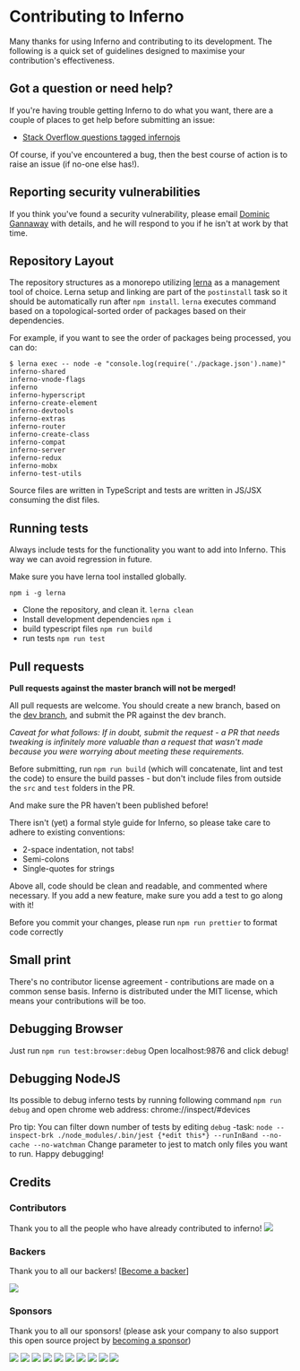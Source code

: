 Contributing to Inferno
==========================

Many thanks for using Inferno and contributing to its development. The following is a quick set of guidelines designed to maximise your contribution's effectiveness.

Got a question or need help?
----------------------------

If you're having trouble getting Inferno to do what you want, there are a couple of places to get help before submitting an issue:

* [Stack Overflow questions tagged infernojs](http://stackoverflow.com/questions/tagged/infernojs)

Of course, if you've encountered a bug, then the best course of action is to raise an issue (if no-one else has!).

Reporting security vulnerabilities
----------------------------------

If you think you've found a security vulnerability, please email [Dominic Gannaway](mailto:dg@domgan.com) with details, and he will respond to you if he isn't at work by that time.

Repository Layout
-----------------

The repository structures as a monorepo utilizing [lerna](https://github.com/lerna/lerna) as a management tool of choice. Lerna setup and linking are part of the `postinstall` task so it should be automatically
run after `npm install`. `lerna` executes command based on a topological-sorted order of packages based on their dependencies.

For example, if you want to see the order of packages being processed, you can do:
```
$ lerna exec -- node -e "console.log(require('./package.json').name)"
inferno-shared
inferno-vnode-flags
inferno
inferno-hyperscript
inferno-create-element
inferno-devtools
inferno-extras
inferno-router
inferno-create-class
inferno-compat
inferno-server
inferno-redux
inferno-mobx
inferno-test-utils
```

Source files are written in TypeScript and tests are written in JS/JSX consuming the dist files.

Running tests
-------------
Always include tests for the functionality you want to add into Inferno. This way we can avoid regression in future.

Make sure you have lerna tool installed globally.

```
npm i -g lerna
```

- Clone the repository, and clean it. `lerna clean`
- Install development dependencies `npm i`
- build typescript files `npm run build`
- run tests `npm run test`


Pull requests
-------------


**Pull requests against the master branch will not be merged!**

All pull requests are welcome. You should create a new branch, based on the [dev branch](https://github.com/infernojs/inferno/tree/dev), and submit the PR against the dev branch.

*Caveat for what follows: If in doubt, submit the request - a PR that needs tweaking is infinitely more valuable than a request that wasn't made because you were worrying about meeting these requirements.*

Before submitting, run `npm run build` (which will concatenate, lint and test the code) to ensure the build passes - but don't include files from outside the `src` and `test` folders in the PR.

And make sure the PR haven't been published before!

There isn't (yet) a formal style guide for Inferno, so please take care to adhere to existing conventions:

* 2-space indentation, not tabs!
* Semi-colons
* Single-quotes for strings

Above all, code should be clean and readable, and commented where necessary. If you add a new feature, make sure you add a test to go along with it!


Before you commit your changes, please run `npm run prettier` to format code correctly

Small print
-----------

There's no contributor license agreement - contributions are made on a common sense basis. Inferno is distributed under the MIT license, which means your contributions will be too.

Debugging Browser
-----------------
Just run `npm run test:browser:debug` Open localhost:9876 and click debug!

Debugging NodeJS
----------------
Its possible to debug inferno tests by running following command `npm run debug` and open chrome web address: chrome://inspect/#devices

Pro tip: You can filter down number of tests by editing `debug` -task:
`node --inspect-brk ./node_modules/.bin/jest {*edit this*} --runInBand --no-cache --no-watchman`
Change parameter to jest to match only files you want to run.
Happy debugging!


## Credits


### Contributors

Thank you to all the people who have already contributed to inferno!
<a href="graphs/contributors"><img src="https://opencollective.com/inferno/contributors.svg?width=890" /></a>


### Backers

Thank you to all our backers! [[Become a backer](https://opencollective.com/inferno#backer)]

<a href="https://opencollective.com/inferno#backers" target="_blank"><img src="https://opencollective.com/inferno/backers.svg?width=890"></a>


### Sponsors

Thank you to all our sponsors! (please ask your company to also support this open source project by [becoming a sponsor](https://opencollective.com/inferno#sponsor))

<a href="https://opencollective.com/inferno/sponsor/0/website" target="_blank"><img src="https://opencollective.com/inferno/sponsor/0/avatar.svg"></a>
<a href="https://opencollective.com/inferno/sponsor/1/website" target="_blank"><img src="https://opencollective.com/inferno/sponsor/1/avatar.svg"></a>
<a href="https://opencollective.com/inferno/sponsor/2/website" target="_blank"><img src="https://opencollective.com/inferno/sponsor/2/avatar.svg"></a>
<a href="https://opencollective.com/inferno/sponsor/3/website" target="_blank"><img src="https://opencollective.com/inferno/sponsor/3/avatar.svg"></a>
<a href="https://opencollective.com/inferno/sponsor/4/website" target="_blank"><img src="https://opencollective.com/inferno/sponsor/4/avatar.svg"></a>
<a href="https://opencollective.com/inferno/sponsor/5/website" target="_blank"><img src="https://opencollective.com/inferno/sponsor/5/avatar.svg"></a>
<a href="https://opencollective.com/inferno/sponsor/6/website" target="_blank"><img src="https://opencollective.com/inferno/sponsor/6/avatar.svg"></a>
<a href="https://opencollective.com/inferno/sponsor/7/website" target="_blank"><img src="https://opencollective.com/inferno/sponsor/7/avatar.svg"></a>
<a href="https://opencollective.com/inferno/sponsor/8/website" target="_blank"><img src="https://opencollective.com/inferno/sponsor/8/avatar.svg"></a>
<a href="https://opencollective.com/inferno/sponsor/9/website" target="_blank"><img src="https://opencollective.com/inferno/sponsor/9/avatar.svg"></a>
